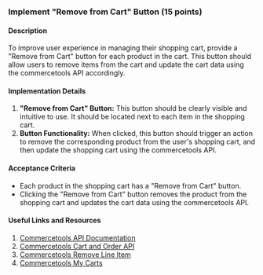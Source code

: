 ### Implement "Remove from Cart" Button (15 points)

#### Description

To improve user experience in managing their shopping cart, provide a "Remove from Cart" button for each product in the cart. This button should allow users to remove items from the cart and update the cart data using the commercetools API accordingly.

#### Implementation Details

1. **"Remove from Cart" Button:** This button should be clearly visible and intuitive to use. It should be located next to each item in the shopping cart.
2. **Button Functionality:** When clicked, this button should trigger an action to remove the corresponding product from the user's shopping cart, and then update the shopping cart using the commercetools API.

#### Acceptance Criteria

- Each product in the shopping cart has a "Remove from Cart" button.
- Clicking the "Remove from Cart" button removes the product from the shopping cart and updates the cart data using the commercetools API.

#### Useful Links and Resources

1. [Commercetools API Documentation](https://docs.commercetools.com/api)
2. [Commercetools Cart and Order API](https://docs.commercetools.com/api/projects/carts)
3. [Commercetools Remove Line Item](https://docs.commercetools.com/api/projects/carts#remove-lineitem)
4. [Commercetools My Carts](https://docs.commercetools.com/api/projects/me-carts)
